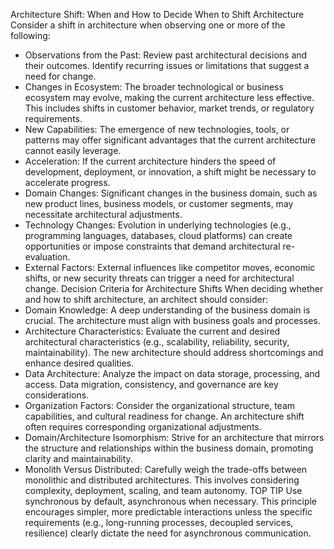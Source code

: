 Architecture Shift: When and How to Decide
When to Shift Architecture
Consider a shift in architecture when observing one or more of the following:
 * Observations from the Past: Review past architectural decisions and their outcomes. Identify recurring issues or limitations that suggest a need for change.
 * Changes in Ecosystem: The broader technological or business ecosystem may evolve, making the current architecture less effective. This includes shifts in customer behavior, market trends, or regulatory requirements.
 * New Capabilities: The emergence of new technologies, tools, or patterns may offer significant advantages that the current architecture cannot easily leverage.
 * Acceleration: If the current architecture hinders the speed of development, deployment, or innovation, a shift might be necessary to accelerate progress.
 * Domain Changes: Significant changes in the business domain, such as new product lines, business models, or customer segments, may necessitate architectural adjustments.
 * Technology Changes: Evolution in underlying technologies (e.g., programming languages, databases, cloud platforms) can create opportunities or impose constraints that demand architectural re-evaluation.
 * External Factors: External influences like competitor moves, economic shifts, or new security threats can trigger a need for architectural change.
Decision Criteria for Architecture Shifts
When deciding whether and how to shift architecture, an architect should consider:
 * Domain Knowledge: A deep understanding of the business domain is crucial. The architecture must align with business goals and processes.
 * Architecture Characteristics: Evaluate the current and desired architectural characteristics (e.g., scalability, reliability, security, maintainability). The new architecture should address shortcomings and enhance desired qualities.
 * Data Architecture: Analyze the impact on data storage, processing, and access. Data migration, consistency, and governance are key considerations.
 * Organization Factors: Consider the organizational structure, team capabilities, and cultural readiness for change. An architecture shift often requires corresponding organizational adjustments.
 * Domain/Architecture Isomorphism: Strive for an architecture that mirrors the structure and relationships within the business domain, promoting clarity and maintainability.
 * Monolith Versus Distributed: Carefully weigh the trade-offs between monolithic and distributed architectures. This involves considering complexity, deployment, scaling, and team autonomy.
TOP TIP
Use synchronous by default, asynchronous when necessary. This principle encourages simpler, more predictable interactions unless the specific requirements (e.g., long-running processes, decoupled services, resilience) clearly dictate the need for asynchronous communication.
